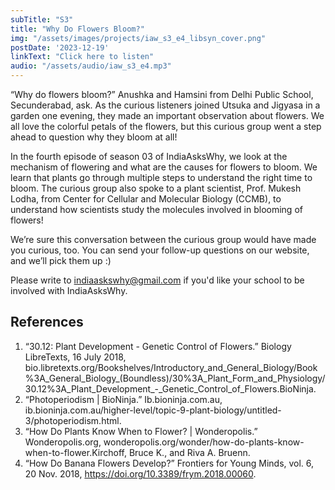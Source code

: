 ```yaml
---
subTitle: "S3" 
title: "Why Do Flowers Bloom?"
img: "/assets/images/projects/iaw_s3_e4_libsyn_cover.png"
postDate: '2023-12-19'
linkText: "Click here to listen"
audio: "/assets/audio/iaw_s3_e4.mp3"
---
```

“Why do flowers bloom?” Anushka and Hamsini from Delhi Public School, Secunderabad, ask. As the curious listeners joined Utsuka and Jigyasa in a garden one evening, they made an important observation about flowers. We all love the colorful petals of the flowers, but this curious group went a step ahead to question why they bloom at all! 

In the fourth episode of season 03 of IndiaAsksWhy, we look at the mechanism of flowering and what are the causes for flowers to bloom. We learn that plants go through multiple steps to understand the right time to bloom. The curious group also spoke to a plant scientist, Prof. Mukesh Lodha, from Center for Cellular and Molecular Biology (CCMB), to understand how scientists study the molecules involved in blooming of flowers! 

We’re sure this conversation between the curious group would have made you curious, too. You can send your follow-up questions on our website, and we’ll pick them up :)

Please write to indiaaskswhy@gmail.com if you'd like your school to be involved with IndiaAsksWhy.

## References
1. “30.12: Plant Development - Genetic Control of Flowers.” Biology LibreTexts, 16 July 2018, bio.libretexts.org/Bookshelves/Introductory_and_General_Biology/Book%3A_General_Biology_(Boundless)/30%3A_Plant_Form_and_Physiology/30.12%3A_Plant_Development_-_Genetic_Control_of_Flowers.BioNinja.
2. “Photoperiodism | BioNinja.” Ib.bioninja.com.au, ib.bioninja.com.au/higher-level/topic-9-plant-biology/untitled-3/photoperiodism.html.
3. “How Do Plants Know When to Flower? | Wonderopolis.” Wonderopolis.org, wonderopolis.org/wonder/how-do-plants-know-when-to-flower.Kirchoff, Bruce K., and Riva A. Bruenn. 
4. “How Do Banana Flowers Develop?” Frontiers for Young Minds, vol. 6, 20 Nov. 2018, https://doi.org/10.3389/frym.2018.00060.